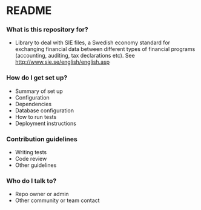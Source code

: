 # README #

### What is this repository for? ###

* Library to deal with SIE files, a Swedish economy standard for exchanging financial data between different types of financial programs (accounting, auditing, tax declarations etc). See http://www.sie.se/english/english.asp 

### How do I get set up? ###

* Summary of set up
* Configuration
* Dependencies
* Database configuration
* How to run tests
* Deployment instructions

### Contribution guidelines ###

* Writing tests
* Code review
* Other guidelines

### Who do I talk to? ###

* Repo owner or admin
* Other community or team contact